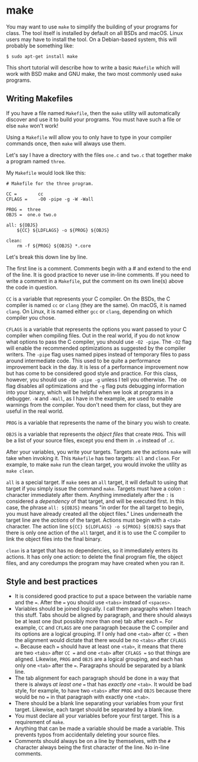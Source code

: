 # make
You may want to use `make` to simplify the building of your programs for class.
The tool itself is installed by default on all BSDs and macOS. Linux users may
have to install the tool. On a Debian-based system, this will probably be
something like:
```
$ sudo apt-get install make
```
This short tutorial will describe how to write a basic `Makefile` which will
work with BSD make and GNU make, the two most commonly used `make` programs.

## Writing Makefiles
If you have a file named `Makefile`, then the `make` utility will
automatically discover and use it to build your programs. You must have such a
file or else `make` won't work!

Using a `Makefile` will allow you to only have to type in your compiler commands
once, then `make` will always use them.

Let's say I have a directory with the files `one.c` and `two.c` that together
make a program named `three`.

My `Makefile` would look like this:
```
# Makefile for the three program.

CC =		cc
CFLAGS =	-O0 -pipe -g -W -Wall

PROG =	three
OBJS =	one.o two.o

all: ${OBJS}
	${CC} ${LDFLAGS} -o ${PROG} ${OBJS}

clean:
	rm -f ${PROG} ${OBJS} *.core
```
Let's break this down line by line.

The first line is a comment. Comments begin with a # and extend to the end of
the line. It is good practice to never use in-line comments. If you need to
write a comment in a `Makefile`, put the comment on its own line(s) above the
code in question.

`CC` is a variable that represents your C compiler. On the BSDs, the C compiler
is named `cc` or `clang` (they are the same). On macOS, it is named `clang`. On
Linux, it is named either `gcc` or `clang`, depending on which compiler you
chose.

`CFLAGS` is a variable that represents the options you want passed to your C
compiler when compiling files. Out in the real world, if you do not know what
options to pass the C compiler, you should use `-O2 -pipe`. The `-O2` flag will
enable the recommended optimizations as suggested by the compiler writers. The
`-pipe` flag uses named pipes instead of temporary files to pass around
intermediate code. This used to be quite a performance improvement back in the
day. It is less of a performance improvement now but has come to be considered
good style and practice. For this class, however, you should use `-O0 -pipe -g`
unless I tell you otherwise. The `-O0` flag disables all optimizations and the
`-g` flag puts debugging information into your binary, which will be helpful
when we look at programs in a debugger. `-W` and `-Wall`, as I have in the
example, are used to enable warnings from the compiler. You don't need them for
class, but they are useful in the real world.

`PROG` is a variable that represents the name of the binary you wish to create.

`OBJS` is a variable that represents the _object files_ that create `PROG`. This
will be a list of your source files, except you end them in `.o` instead of
`.c`.

After your variables, you write your targets. Targets are the actions `make`
will take when invoking it. This `Makefile` has two targets: `all` and `clean`.
For example, to make `make` run the clean target, you would invoke the utility
as `make clean`.

`all` is a special target. If `make` sees an `all` target, it will default to
using that target if you simply issue the command `make`. Targets must have a
colon `:` character immediately after them. Anything immediately after the `:`
is considered a _dependency_ of that target, and will be executed first.
In this case, the phrase `all: ${OBJS}` means "in order for the all target to
begin, you must have already created all the object files." Lines underneath the
target line are the _actions_ of the target. Actions must begin with a `<tab>`
character. The action line `${CC} ${LDFLAGS} -o ${PROG} ${OBJS}` says that there
is only one action of the `all` target, and it is to use the C compiler to link
the object files into the final binary.

`clean` is a target that has no dependencies, so it immediately enters its
actions. It has only one action: to delete the final program file, the object
files, and any coredumps the program may have created when you ran it.

## Style and best practices
* It is considered good practice to put a space between the variable name and
the `=`. After the `=` you should use `<tabs>` instead of `<spaces>`.
* Variables should be joined logically. I call them paragraphs when I teach this
stuff. Tabs should be aligned by paragraph, and there should always be at least
one (but possibly more than one) tab after each `=`. For example, `CC` and
`CFLAGS` are one paragraph because the C compiler and its options are a logical
grouping. If I only had one `<tab>` after `CC =` then the alignment would
dictate that there would be no `<tabs>` after `CFLAGS =`. Because each `=`
should have at least one `<tab>`, it means that there are two `<tabs>` after
`CC =` and one `<tab>` after `CFLAGS =` so that things are aligned. Likewise,
`PROG` and `OBJS` are a logical grouping, and each has only one `<tab>` after
the `=`. Paragraphs should be separated by a blank line.
* The tab alignment for each paragraph should be done in a way that there is
always _at least one_ `=` that has _exactly one_ `<tab>`. It would be bad style,
for example, to have two `<tabs>` after `PROG` and `OBJS` because there would be
no `=` in that paragraph with exactly one `<tab>`.
* There should be a blank line separating your variables from your first target.
Likewise, each target should be separated by a blank line.
* You must declare all your variables before your first target. This is a
requirement of `make`.
* Anything that can be made a variable should be made a variable. This prevents
typos from accidentally deleting your source files.
* Comments should always be on a line by themselves, with the `#` character
always being the first character of the line. No in-line comments.
